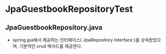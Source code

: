 # JpaGuestbookRepositoryTest

## JpaGuestbookRepository.java

- spring jpa에서 제공하는 인터페이스( JpaRepository Interface )를 상속받았으며, 기본적인 crud 메서드를 제공한다.